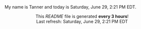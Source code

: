 My name is Tanner and today is Saturday, June 29, 2:21 PM EDT.

<p align="center">This <i>README</i> file is generated <b>every 3 hours</b>!</br>Last refresh: Saturday, June 29, 2:21 PM EDT<br /></p>
